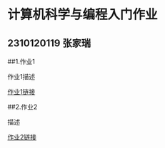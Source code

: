 # 计算机科学与编程入门作业
## 2310120119  张家瑞
##1.作业1

作业1描述

[作业1链接](https:www.baidu.com)

##2.作业2

描述

[作业2链接](www.pku.edu.cn)
